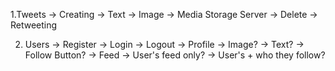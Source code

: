 1.Tweets
    -> Creating
        -> Text
        -> Image -> Media Storage Server
    -> Delete
    -> Retweeting

2. Users
    -> Register
    -> Login
    -> Logout
    -> Profile
        -> Image?
        -> Text?
        -> Follow Button?
    -> Feed
        -> User's feed only?
        -> User's + who they follow?